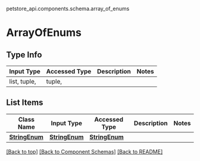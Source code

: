 petstore_api.components.schema.array_of_enums
# ArrayOfEnums
## Type Info
Input Type | Accessed Type | Description | Notes
------------ | ------------- | ------------- | -------------
list, tuple,  | tuple,  |  |

## List Items
Class Name | Input Type | Accessed Type | Description | Notes
------------- | ------------- | ------------- | ------------- | -------------
[**StringEnum**](string_enum.StringEnum.md) | [**StringEnum**](string_enum.StringEnum.md) | [**StringEnum**](string_enum.StringEnum.md) |  |

[[Back to top]](#top) [[Back to Component Schemas]](../../../README.md#Component-Schemas) [[Back to README]](../../../README.md)
